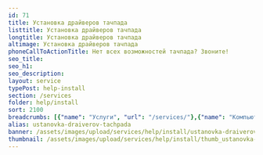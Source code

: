 ```yaml
---
id: 71
title: Установка драйверов тачпада
listtitle: Установка драйверов тачпада
longtitle: Установка драйверов тачпада
altimage: Установка драйверов тачпада
phoneCallToActionTitle: Нет всех возможностей тачпада? Звоните!
seo_title: 
seo_h1: 
seo_description: 
layout: service
typePost: help-install
section: /services
folder: help/install
sort: 2100
breadcrumbs: [{"name": "Услуги", "url": "/services/"},{"name": "Компьютерная помощь", "url": "/services/help/"},{"name": "Установка ПО", "url": "/services/help/install/"}]
alias: ustanovka-draiverov-tachpada
banner: /assets/images/upload/services/help/install/ustanovka-draiverov-tachpada.jpg
thumbnail: /assets/images/upload/services/help/install/thumb_ustanovka-draiverov-tachpada.jpg
---
```

